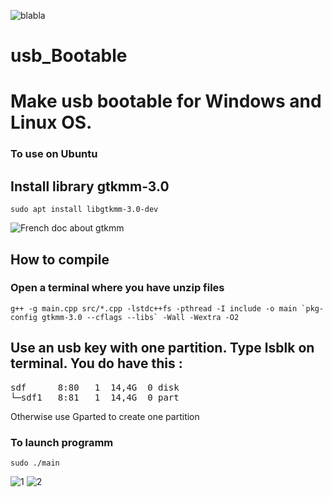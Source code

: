 ![blabla](https://user-images.githubusercontent.com/29018157/128608073-5bd0bbdf-a191-47aa-9a5e-a65d1e1a13dc.png)

# usb_Bootable
# Make usb bootable for Windows and Linux OS.

### To use on Ubuntu


## Install library gtkmm-3.0
```
sudo apt install libgtkmm-3.0-dev
```
![French doc about gtkmm](https://doc.ubuntu-fr.org/gtkmm)

## How to compile
### Open a terminal where you have unzip files

```
g++ -g main.cpp src/*.cpp -lstdc++fs -pthread -I include -o main `pkg-config gtkmm-3.0 --cflags --libs` -Wall -Wextra -O2
```

## Use an usb key with one partition. Type lsblk on terminal. You do have this :
<pre>sdf      8:80   1  14,4G  0 disk 
└─sdf1   8:81   1  14,4G  0 part </pre>
Otherwise use Gparted to create one partition

### To launch programm
```
sudo ./main
```
![1](https://user-images.githubusercontent.com/29018157/132638028-46ff8a90-dd24-4344-867c-4b2817363ea9.png)
![2](https://user-images.githubusercontent.com/29018157/132638040-f33a269e-9b11-463a-9e12-e62071b3f846.png)

